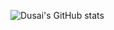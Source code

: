 ![Dusai's GitHub stats](https://github-readme-stats.vercel.app/api?username=jhqwqmc&show_icons=true&theme=radical)
